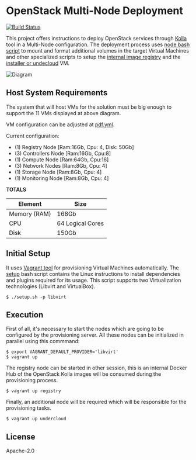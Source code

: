 # OpenStack Multi-Node Deployment
[![Build Status](https://travis-ci.org/electrocucaracha/openstack-multinode.png)](https://travis-ci.org/electrocucaracha/openstack-multinode)

This project offers instructions to deploy OpenStack services through
[Kolla][1] tool in a Multi-Node configuration. The deployment process
uses [node bash script](node.sh) to mount and format additional volumes
in the target Virtual Machines and other specialized scripts to setup
the [internal image registry](registry.sh) and the
[installer or undecloud](undercloud.sh) VM.

![Diagram](doc/img/diagram.png)

## Host System Requirements

The system that will host VMs for the solution must be big enough to support
the 11 VMs displayed at above diagram.

VM configuration can be adjusted at [pdf.yml](config/pdf.yml).

Current configuration:

* (1) Registry Node [Ram:16Gb, Cpu: 4, Disk: 50Gb]
* (3) Controllers Node [Ram:16Gb, Cpu:8]
* (1) Compute Node [Ram:64Gb, Cpu:16]
* (3) Network Nodes [Ram:8Gb, Cpu: 4]
* (1) Storage Node [Ram:8Gb, Cpu: 4]
* (1) Monitoring Node [Ram:8Gb, Cpu: 4]

**TOTALS**

| Element         | Size             |
|-----------------|------------------|
| Memory (RAM)    | 168Gb            |
| CPU             | 64 Logical Cores |
| Disk            | 150Gb            |

## Initial Setup

It uses [Vagrant tool][2] for provisioning Virtual Machines
automatically. The [setup](setup.sh) bash script contains the
Linux instructions to install dependencies and plugins required for
its usage. This script supports two Virtualization technologies
(Libvirt and VirtualBox).

    $ ./setup.sh -p libvirt

## Execution

First of all, it's necessary to start the nodes which are going to be
configured by the provisioning server. All these nodes can be
initialized in parallel using this commmand:

    $ export VAGRANT_DEFAULT_PROVIDER='libvirt'
    $ vagrant up

The registry node can be started in other session, this is an internal
Docker Hub of the OpenStack Kolla images will be consumed during the 
provisioning process.

    $ vagrant up registry

Finally, an additional node will be required which will be
responsible for the provisioning tasks.

    $ vagrant up undercloud

## License

Apache-2.0

[1]: https://docs.openstack.org/kolla/latest/
[2]: https://www.vagrantup.com/
